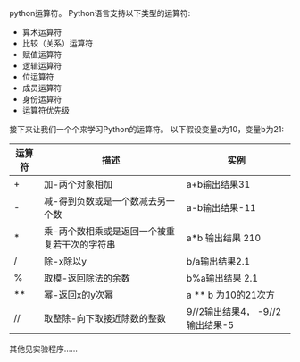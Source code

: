 python运算符。
Python语言支持以下类型的运算符:

+ 算术运算符
+ 比较（关系）运算符
+ 赋值运算符
+ 逻辑运算符
+ 位运算符
+ 成员运算符
+ 身份运算符
+ 运算符优先级


接下来让我们一个个来学习Python的运算符。
以下假设变量a为10，变量b为21:

|运算符|描述|实例|
|--|--|--|
|+|加-两个对象相加|a+b输出结果31|
|-|减-得到负数或是一个数减去另一个数|a-b输出结果-11|
|* |乘-两个数相乘或是返回一个被重复若干次的字符串|a*b 输出结果 210|
|/|除-x除以y|b/a输出结果2.1|
|%|取模-返回除法的余数|b%a输出结果 2.1|
|**|幂-返回x的y次幂|a ** b 为10的21次方|
|//|取整除-向下取接近除数的整数|9//2输出结果4， -9//2输出结果-5|


其他见实验程序……